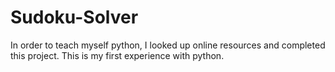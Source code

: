 # Sudoku-Solver
In order to teach myself python, I looked up online resources and completed this project. This is my first experience with python.